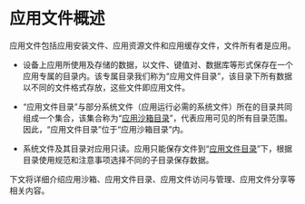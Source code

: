 # 应用文件概述

<!--Kit: Core File Kit-->
<!--Subsystem: FileManagement-->
<!--Owner: @wangfenging -->
<!--Designer: @liveery; @zl_startup-->
<!--Tester: @liuhaonan2-->

应用文件包括应用安装文件、应用资源文件和应用缓存文件，文件所有者是应用。

- 设备上应用所使用及存储的数据，以文件、键值对、数据库等形式保存在一个应用专属的目录内。该专属目录我们称为“应用文件目录”，该目录下所有数据以不同的文件格式存放，这些文件即应用文件。

- “应用文件目录”与部分系统文件（应用运行必需的系统文件）所在的目录共同组成一个集合，该集合称为“[应用沙箱目录](app-sandbox-directory.md)”，代表应用可见的所有目录范围。因此，“应用文件目录”位于“应用沙箱目录”内。

- 系统文件及其目录对应用只读。应用只能保存文件到“[应用文件目录](app-sandbox-directory.md#应用文件目录与应用文件路径)”下，根据目录使用规范和注意事项选择不同的子目录保存数据。

下文将详细介绍应用沙箱、应用文件目录、应用文件访问与管理、应用文件分享等相关内容。
